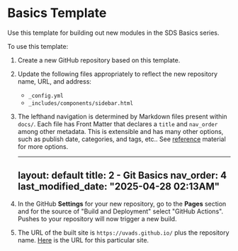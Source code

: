 # Basics Template

Use this template for building out new modules in the SDS Basics series.

To use this template:

1. Create a new GitHub repository based on this template.
2. Update the following files appropriately to reflect the new repository name, URL, and address:

    - `_config.yml`
    - `_includes/components/sidebar.html`

3. The lefthand navigation is determined by Markdown files present within `docs/`. Each file has Front Matter
that declares a `title` and `nav_order` among other metadata. This is extensible and
has many other options, such as publish date, categories, and tags, etc.. See [reference](https://jekyllrb.com/docs/front-matter/) material for
more options.

    ---
    layout: default
    title: 2 - Git Basics
    nav_order: 4
    last_modified_date: "2025-04-28 02:13AM"
    ---

4. In the GitHub **Settings** for your new repository, go to the **Pages** section and
for the source of "Build and Deployment" select "GitHub Actions". Pushes to your repository
will now trigger a new build.
5. The URL of the built site is `https://uvads.github.io/` plus the repository name. [Here](https://uvads.github.io/basics-template/) is the URL for this particular site.
